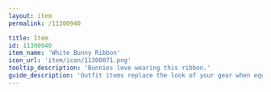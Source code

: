 ```yaml
---
layout: item
permalink: /11300940

title: Item
id: 11300940
item_name: 'White Bunny Ribbon'
icon_url: 'item/icon/11300071.png'
tooltip_description: 'Bunnies love wearing this ribbon.'
guide_description: 'Outfit items replace the look of your gear when equipped.'
---
```

